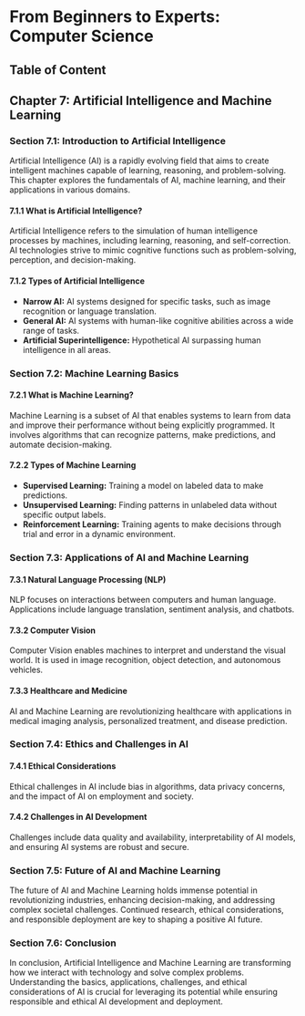 # From Beginners to Experts: Computer Science
## Table of Content
## Chapter 7: Artificial Intelligence and Machine Learning

### Section 7.1: Introduction to Artificial Intelligence

Artificial Intelligence (AI) is a rapidly evolving field that aims to create intelligent machines capable of learning, reasoning, and problem-solving. This chapter explores the fundamentals of AI, machine learning, and their applications in various domains.

#### 7.1.1 What is Artificial Intelligence?

Artificial Intelligence refers to the simulation of human intelligence processes by machines, including learning, reasoning, and self-correction. AI technologies strive to mimic cognitive functions such as problem-solving, perception, and decision-making.

#### 7.1.2 Types of Artificial Intelligence

- **Narrow AI:** AI systems designed for specific tasks, such as image recognition or language translation.
- **General AI:** AI systems with human-like cognitive abilities across a wide range of tasks.
- **Artificial Superintelligence:** Hypothetical AI surpassing human intelligence in all areas.

### Section 7.2: Machine Learning Basics

#### 7.2.1 What is Machine Learning?

Machine Learning is a subset of AI that enables systems to learn from data and improve their performance without being explicitly programmed. It involves algorithms that can recognize patterns, make predictions, and automate decision-making.

#### 7.2.2 Types of Machine Learning

- **Supervised Learning:** Training a model on labeled data to make predictions.
- **Unsupervised Learning:** Finding patterns in unlabeled data without specific output labels.
- **Reinforcement Learning:** Training agents to make decisions through trial and error in a dynamic environment.

### Section 7.3: Applications of AI and Machine Learning

#### 7.3.1 Natural Language Processing (NLP)

NLP focuses on interactions between computers and human language. Applications include language translation, sentiment analysis, and chatbots.

#### 7.3.2 Computer Vision

Computer Vision enables machines to interpret and understand the visual world. It is used in image recognition, object detection, and autonomous vehicles.

#### 7.3.3 Healthcare and Medicine

AI and Machine Learning are revolutionizing healthcare with applications in medical imaging analysis, personalized treatment, and disease prediction.

### Section 7.4: Ethics and Challenges in AI

#### 7.4.1 Ethical Considerations

Ethical challenges in AI include bias in algorithms, data privacy concerns, and the impact of AI on employment and society.

#### 7.4.2 Challenges in AI Development

Challenges include data quality and availability, interpretability of AI models, and ensuring AI systems are robust and secure.

### Section 7.5: Future of AI and Machine Learning

The future of AI and Machine Learning holds immense potential in revolutionizing industries, enhancing decision-making, and addressing complex societal challenges. Continued research, ethical considerations, and responsible deployment are key to shaping a positive AI future.

### Section 7.6: Conclusion

In conclusion, Artificial Intelligence and Machine Learning are transforming how we interact with technology and solve complex problems. Understanding the basics, applications, challenges, and ethical considerations of AI is crucial for leveraging its potential while ensuring responsible and ethical AI development and deployment.

